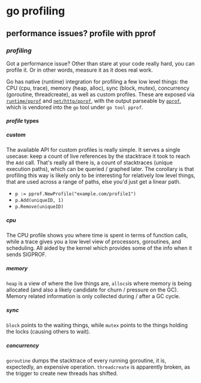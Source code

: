 # go profiling

## performance issues? profile with pprof

### _profiling_

Got a performance issue?
Other than stare at your code really hard,
you can profile it.
Or in other words,
measure it as it does real work.

Go has native (runtime) integration for profiling a few low level things:
the CPU (cpu, trace), memory (heap, alloc), sync (block, mutex),
concurrency (goroutine, threadcreate),
as well as custom profiles.
These are exposed via [`runtime/pprof`](https://pkg.go.dev/runtime/pprof)
and [`net/http/pprof`](https://pkg.go.dev/net/http/pprof),
with the output parseable by [`pprof`](https://github.com/google/pprof),
which is vendored into the `go` tool under `go tool pprof`.

#### _profile_ types

##### _custom_

The available API for custom profiles is really simple.
It serves a single usecase:
keep a count of live references by the stacktrace it took to reach the `Add` call.
That's really all there is, a count of stacktraces (unique execution paths),
which can be queried / graphed later.
The corollary is that profiling this way is likely only to be interesting for relatively low level things,
that are used across a range of paths,
else you'd just get a linear path.

- `p := pprof.NewProfile("example.com/profile1")`
- `p.Add(uniqueID, 1)`
- `p.Remove(uniqueID)`

##### _cpu_

The CPU profile shows you where time is spent in terms of function calls,
while a trace gives you a low level view of processors, goroutines, and scheduling.
All aided by the kernel which provides some of the info when it sends SIGPROF.

##### _memory_

`heap` is a view of where the live things are, 
`allocs`is where memory is being allocated (and also a likely candidate for churn / pressure on the GC).
Memory related information is only collected during / after a GC cycle.

##### _sync_

`block` points to the waiting things, 
while `mutex` points to the things holding the locks (causing others to wait).

##### _concurrency_

`goroutine` dumps the stacktrace of every running goroutine,
it is, expectedly, an expensive operation.
`threadcreate` is apparently broken, as the trigger to create new threads has shifted.
